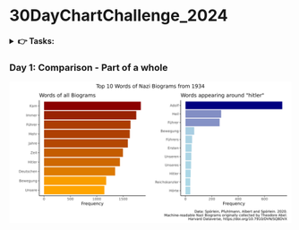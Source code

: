# 30DayChartChallenge_2024

<details>
<summary><b> 👉️ Tasks: </b></summary>

 <img src="tasks.png" width="750em">

</details>

 
### Day 1: Comparison - Part of a whole

<img src="day1/plot.png" width="750em">
